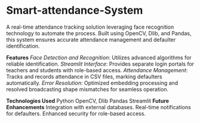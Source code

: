 # Smart-attendance-System
A real-time attendance tracking solution leveraging face recognition technology to automate the process. Built using OpenCV, Dlib, and Pandas, this system ensures accurate attendance management and defaulter identification.

**Features**
*Face Detection and Recognition*: Utilizes advanced algorithms for reliable identification.
*Streamlit Interface*: Provides separate login portals for teachers and students with role-based access.
*Attendance Management*: Tracks and records attendance in CSV files, marking defaulters automatically.
*Error Resolution*: Optimized embedding processing and resolved broadcasting shape mismatches for seamless operation.

**Technologies Used**
Python
OpenCV, Dlib
Pandas
Streamlit
**Future Enhancements**
Integration with external databases.
Real-time notifications for defaulters.
Enhanced security for role-based access.
